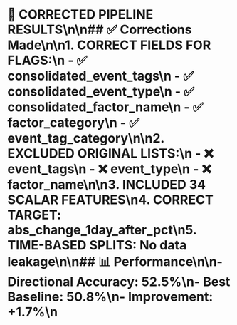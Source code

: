# 🔧 CORRECTED PIPELINE RESULTS\n\n## ✅ Corrections Made\n\n1. **CORRECT FIELDS FOR FLAGS**:\n   - ✅ consolidated_event_tags\n   - ✅ consolidated_event_type\n   - ✅ consolidated_factor_name\n   - ✅ factor_category\n   - ✅ event_tag_category\n\n2. **EXCLUDED ORIGINAL LISTS**:\n   - ❌ event_tags\n   - ❌ event_type\n   - ❌ factor_name\n\n3. **INCLUDED 34 SCALAR FEATURES**\n4. **CORRECT TARGET**: abs_change_1day_after_pct\n5. **TIME-BASED SPLITS**: No data leakage\n\n## 📊 Performance\n\n- **Directional Accuracy**: 52.5%\n- **Best Baseline**: 50.8%\n- **Improvement**: +1.7%\n